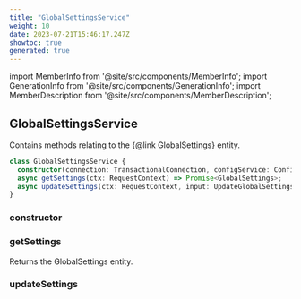 ```yaml
---
title: "GlobalSettingsService"
weight: 10
date: 2023-07-21T15:46:17.247Z
showtoc: true
generated: true
---
```

<!-- This file was generated from the Vendure source. Do not modify. Instead, re-run the "docs:build" script -->
import MemberInfo from '@site/src/components/MemberInfo';
import GenerationInfo from '@site/src/components/GenerationInfo';
import MemberDescription from '@site/src/components/MemberDescription';


## GlobalSettingsService

<GenerationInfo sourceFile="packages/core/src/service/services/global-settings.service.ts" sourceLine="21" packageName="@vendure/core" />

Contains methods relating to the {@link GlobalSettings} entity.

```ts title="Signature"
class GlobalSettingsService {
  constructor(connection: TransactionalConnection, configService: ConfigService, customFieldRelationService: CustomFieldRelationService, eventBus: EventBus, requestCache: RequestContextCacheService)
  async getSettings(ctx: RequestContext) => Promise<GlobalSettings>;
  async updateSettings(ctx: RequestContext, input: UpdateGlobalSettingsInput) => Promise<GlobalSettings>;
}
```

<div className="members-wrapper">

### constructor

<MemberInfo kind="method" type="(connection: <a href='/reference/typescript-api/data-access/transactional-connection#transactionalconnection'>TransactionalConnection</a>, configService: ConfigService, customFieldRelationService: CustomFieldRelationService, eventBus: <a href='/reference/typescript-api/events/event-bus#eventbus'>EventBus</a>, requestCache: RequestContextCacheService) => GlobalSettingsService"   />


### getSettings

<MemberInfo kind="method" type="(ctx: <a href='/reference/typescript-api/request/request-context#requestcontext'>RequestContext</a>) => Promise&#60;GlobalSettings&#62;"   />

Returns the GlobalSettings entity.
### updateSettings

<MemberInfo kind="method" type="(ctx: <a href='/reference/typescript-api/request/request-context#requestcontext'>RequestContext</a>, input: UpdateGlobalSettingsInput) => Promise&#60;GlobalSettings&#62;"   />




</div>
